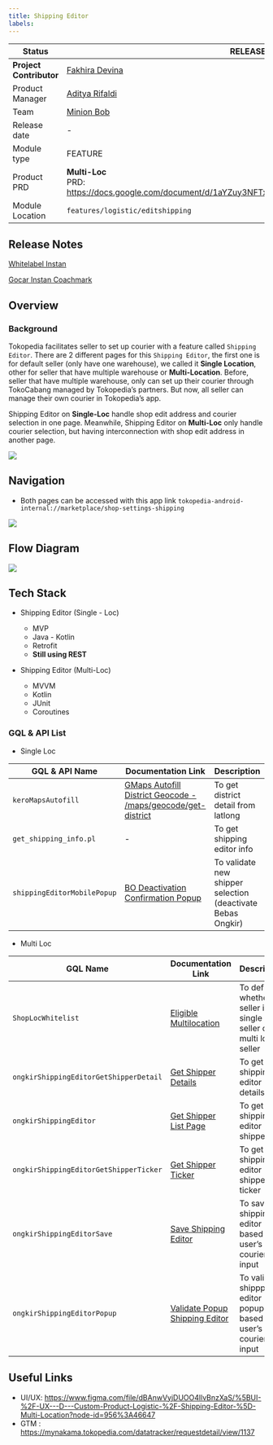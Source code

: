 ```yaml
---
title: Shipping Editor
labels:
---
```



| **Status** | <!--start status:GREEN-->RELEASED<!--end status-->                                                             |
| --- |----------------------------------------------------------------------------------------------------------------|
| **Project Contributor** | [Fakhira Devina](https://tokopedia.atlassian.net/wiki/people/61077e53b704b40068e80a8e?ref=confluence)          |
| Product Manager | [Aditya Rifaldi](https://tokopedia.atlassian.net/wiki/people/603c7cf8333ff40070ba5f3c?ref=confluence)          |
| Team | [Minion Bob](https://tokopedia.atlassian.net/people/team/2373d8a6-1afc-4f2a-aa7a-63855c273051)                 |
| Release date | -                                                                                                              |
| Module type | <!--start status:YELLOW-->FEATURE<!--end status-->                                                             |
| Product PRD | **Multi-Loc**<br />PRD: <https://docs.google.com/document/d/1aYZuy3NFTxXozIhIqdlMSljTknYrKmaHL9G3ozgt4L8/edit> |
| Module Location | `features/logistic/editshipping`                                                                               |

<!--toc-->

## Release Notes

<!--start expand:20 Jan 2023 (MA-3.204/SA-2.134)-->
[Whitelabel Instan](/wiki/spaces/PA/pages/2104460915/Whitelabel+Instan)
<!--end expand-->

<!--start expand:20 May 2022 (MA-3.175/SA-2.105)-->
[Gocar Instan Coachmark](https://tokopedia.atlassian.net/browse/AN-35180)
<!--end expand-->

## Overview

### Background

Tokopedia facilitates seller to set up courier with a feature called `Shipping Editor`. There are 2 different pages for this `Shipping Editor`, the first one is for default seller (only have one warehouse), we called it **Single Location**, other for seller that have multiple warehouse or **Multi-Location**. Before, seller that have multiple warehouse, only can set up their courier through TokoCabang managed by Tokopedia’s partners. But now, all seller can manage their own courier in Tokopedia’s app.

Shipping Editor on **Single-Loc** handle shop edit address and courier selection in one page. Meanwhile, Shipping Editor on **Multi-Loc** only handle courier selection, but having interconnection with shop edit address in another page.

![](res/loc_shipping_editor.png)

## Navigation

- Both pages can be accessed with this app link `tokopedia-android-internal://marketplace/shop-settings-shipping`

![](res/navigation.png)

## Flow Diagram

![](res/flow_diagram.png)

## Tech Stack

- Shipping Editor (Single - Loc)


	- MVP
	- Java - Kotlin
	- Retrofit
	- **Still using REST**
- Shipping Editor (Multi-Loc)


	- MVVM
	- Kotlin
	- JUnit
	- Coroutines

### GQL & API List

- Single Loc



| **GQL & API Name** | **Documentation Link** | **Description** |
| --- | --- | --- |
| `keroMapsAutofill` | [GMaps Autofill District Geocode - /maps/geocode/get-district](/wiki/spaces/LG/pages/694818899) | To get district detail from latlong |
| `get_shipping_info.pl` | - | To get shipping editor info |
| `shippingEditorMobilePopup` | [BO Deactivation Confirmation Popup](/wiki/spaces/LG/pages/862292063/BO+Deactivation+Confirmation+Popup)  | To validate new shipper selection (deactivate Bebas Ongkir) |

- Multi Loc



| **GQL Name** | **Documentation Link** | **Description** |
| --- | --- | --- |
| `ShopLocWhitelist` | [Eligible Multilocation](/wiki/spaces/PA/pages/1995178121/Eligible+Multilocation)  | To define whether seller is single loc seller or multi loc seller |
| `ongkirShippingEditorGetShipperDetail` | [Get Shipper Details](/wiki/spaces/LG/pages/1020857519/Get+Shipper+Details)  | To get shipping editor details |
| `ongkirShippingEditor` | [Get Shipper List Page](/wiki/spaces/LG/pages/984973950/Get+Shipper+List+Page)  | To get shipping editor shipper list |
| `ongkirShippingEditorGetShipperTicker` | [Get Shipper Ticker](/wiki/spaces/LG/pages/980768555/Get+Shipper+Ticker)  | To get shipping editor shipper ticker |
| `ongkirShippingEditorSave` | [Save Shipping Editor](/wiki/spaces/LG/pages/984974003/Save+Shipping+Editor)  | To save shipping editor based on user’s courier input |
| `ongkirShippingEditorPopup` | [Validate Popup Shipping Editor](/wiki/spaces/LG/pages/980768600/Validate+Popup+Shipping+Editor)  | To validate shippping editor popup based on user’s courier input |

## Useful Links

- UI/UX: <https://www.figma.com/file/dBAnwVyjDUOO4llvBnzXaS/%5BUI-%2F-UX---D---Custom-Product-Logistic-%2F-Shipping-Editor-%5D-Multi-Location?node-id=956%3A46647>
- GTM : <https://mynakama.tokopedia.com/datatracker/requestdetail/view/1137>